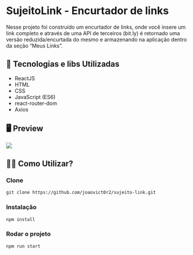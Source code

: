 # SujeitoLink - Encurtador de links

Nesse projeto foi construído um encurtador de links, onde você insere um link completo e através de uma API de terceiros (bit.ly) é retornado uma versão reduzida/encurtada do mesmo e armazenando na aplicação dentro da seção “Meus Links”.

## 🚀 Tecnologias e libs Utilizadas
<ul>
  <li>ReactJS</li>
  <li>HTML</li>
  <li>CSS</li>  
  <li>JavaScript (ES6)</li>
  <li>react-router-dom</li>
  <li>Axios</li>
</ul>

## 🖥 Preview
<p>
    <img src="https://ibb.co/2PDJH5j">
</p>

## 👨‍🏫 Como Utilizar?
### Clone
```
git clone https://github.com/joaovict0r2/sujeito-link.git
```

### Instalação
```
npm install
```
### Rodar o projeto
```
npm run start
```

